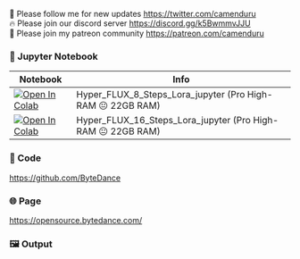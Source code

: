 🐣 Please follow me for new updates https://twitter.com/camenduru <br />
🔥 Please join our discord server https://discord.gg/k5BwmmvJJU <br />
🥳 Please join my patreon community https://patreon.com/camenduru <br />

### 🍊 Jupyter Notebook

| Notebook | Info
| --- | --- |
[![Open In Colab](https://colab.research.google.com/assets/colab-badge.svg)](https://colab.research.google.com/github/camenduru/Hyper-FLUX-jupyter/blob/main/Hyper_FLUX_8_Steps_Lora_jupyter.ipynb) | Hyper_FLUX_8_Steps_Lora_jupyter (Pro High-RAM 😐 22GB RAM)
[![Open In Colab](https://colab.research.google.com/assets/colab-badge.svg)](https://colab.research.google.com/github/camenduru/Hyper-FLUX-jupyter/blob/main/Hyper_FLUX_16_Steps_Lora_jupyter.ipynb) | Hyper_FLUX_16_Steps_Lora_jupyter (Pro High-RAM 😐 22GB RAM)

### 🧬 Code
https://github.com/ByteDance

### 🌐 Page
https://opensource.bytedance.com/

### 🖼 Output

